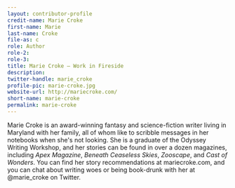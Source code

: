```yaml
---
layout: contributor-profile
credit-name: Marie Croke
first-name: Marie
last-name: Croke
file-as: c
role: Author
role-2:
role-3:
title: Marie Croke — Work in Fireside
description:
twitter-handle: marie_croke
profile-pic: marie-croke.jpg
website-url: http://mariecroke.com/
short-name: marie-croke
permalink: marie-croke
---
```

Marie Croke is an award-winning fantasy and science-fiction writer living in Maryland with her family, all of whom like to scribble messages in her notebooks when she's not looking. She is a graduate of the Odyssey Writing Workshop, and her stories can be found in over a dozen magazines, including _Apex Magazine_, _Beneath Ceaseless Skies_, _Zooscape_, and _Cast of Wonders_. You can find her story recommendations at mariecroke.com, and you can chat about writing woes or being book-drunk with her at @marie_croke on Twitter.
